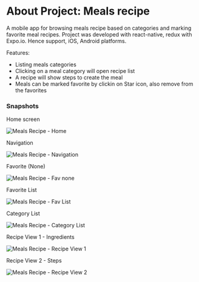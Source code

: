 # About Project: Meals recipe

A mobile app for browsing meals recipe based on categories and marking favorite meal recipes.
Project was developed with react-native, redux with Expo.io. Hence support, iOS, Android platforms.

Features:
- Listing meals categories
- Clicking on a meal category will open recipe list
- A recipe will show steps to create the meal
- Meals can be marked favorite by clickin on Star icon, also remove from the favorites

### Snapshots

Home screen

![Meals Recipe - Home](https://user-images.githubusercontent.com/8665803/224880633-7b99110d-2695-4c8f-994a-1b27e77419bf.png)


Navigation

![Meals Recipe - Navigation](https://user-images.githubusercontent.com/8665803/224880670-c3f359e0-5db6-4baf-92fe-f31e349b13eb.png)


Favorite (None)

![Meals Recipe - Fav none](https://user-images.githubusercontent.com/8665803/224880717-7ba1dfe6-2f06-4b1a-b891-9cd343cb3535.png)

Favorite List

![Meals Recipe - Fav List](https://user-images.githubusercontent.com/8665803/224880751-3130fceb-2533-4cbd-acf3-d6b09a68e071.png)


Category List

![Meals Recipe - Category List](https://user-images.githubusercontent.com/8665803/224880791-69e249f2-6beb-4efc-8b70-89601bb2f2cb.png)


Recipe View 1 - Ingredients

![Meals Recipe - Recipe View 1](https://user-images.githubusercontent.com/8665803/224880843-2b5b91a3-6b25-4054-8248-ee7c48c31d87.png)


Recipe View 2 - Steps

![Meals Recipe - Recipe View 2](https://user-images.githubusercontent.com/8665803/224880867-67e16315-fa61-42fc-8b54-e827bb971590.png)



